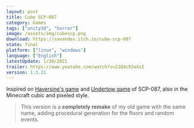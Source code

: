 ```yaml
---
layout: post
title: Cube SCP-087
category: Games
tags: ["unity3d", "horror"]
image: /assets/img/cubescp.png
download: https://savandev.itch.io/cube-scp-087
state: final
platform: ["linux", "windows"]
language: ["English"]
latestUpdate: 1/30/2021
trailer: https://www.youtube.com/watch?v=2JQ4c93oXxI
version: 1.3.21
---
```

Inspired on [Haversine's game](http://www.youtube.com/watch?v=uiHQN1q8ln4) and [Undertow game](http://www.scpcbgame.com/scp-087-b.html) of SCP-087, also in the Minecraft cubic and pixeled style.

> This version is a **completely remake** of my old game with the same name, adding procedural generation for the floors and random events.